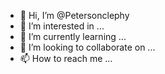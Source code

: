 - 👋 Hi, I’m @Petersonclephy
- 👀 I’m interested in ...
- 🌱 I’m currently learning ...
- 💞️ I’m looking to collaborate on ...
- 📫 How to reach me ...

<!---
Petersonclephy/Petersonclephy is a ✨ special ✨ repository because its `README.md` (this file) appears on your GitHub profile.
You can click the Preview link to take a look at your changes.
--->
